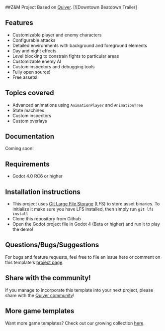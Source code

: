 ##Z&M Project 
Based on [Quiver](https://quiver.dev).
[![Downtown Beatdown Trailer]


## Features
- Customizable player and enemy characters
- Configurable attacks
- Detailed environments with background and foreground elements
- Day and night effects
- Level blocking to constrain fights to particular areas
- Customizable enemy AI
- Custom inspectors and debugging tools
- Fully open source!
- Free assets!

## Topics covered
- Advanced animations using ```AnimationPlayer``` and ```AnimationTree```
- State machines
- Custom inspectors
- Custom overlays

## Documentation
Coming soon!

## Requirements
* Godot 4.0 RC6 or higher

## Installation instructions
* This project uses [Git Large File Storage](https://git-lfs.github.com/) (LFS) to store asset binaries. To initialize it make sure you have LFS installed, then simply run ```git lfs install```
* Clone this repository from Github
* Open the Godot project file in Godot 4 (Beta or higher) and run it to play the demo!

## Questions/Bugs/Suggestions
For bugs and feature requests, feel free to file an issue here or comment on this template's [project page](https://quiver.dev/assets/game-templates/downtown-beatdown-beat-em-up-godot-4-template/).

## Share with the community!
If you manage to incorporate this template into your next project, please share with the [Quiver community](https://quiver.dev/)!

## More game templates
Want more game templates? Check out our growing collection [here](https://quiver.dev/assets/game-templates/).
